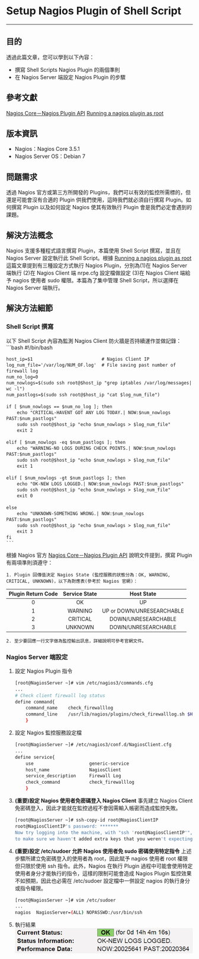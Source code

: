 # Setup Nagios Plugin of Shell Script
---

## 目的
透過此篇文章，您可以學到以下內容：
* 撰寫 Shell Scripts Nagios Plugin 的兩個準則
* 在 Nagios Server 端設定 Nagios Plugin 的步驟

## 參考文獻
[Nagios Core－Nagios Plugin API](https://assets.nagios.com/downloads/nagioscore/docs/nagioscore/3/en/pluginapi.html)
[Running a nagios plugin as root](http://your-linux-how-tos.blogspot.tw/2012/11/running-nagios-plugin-as-root.html)

## 版本資訊
* Nagios：Nagios Core 3.5.1
* Nagios Server OS：Debian 7

## 問題需求
透過 Nagios 官方或第三方所開發的 Plugins，我們可以有效的監控所需標的，但還是可能會沒有合適的 Plugin 供我們使用，這時我們就必須自行撰寫 Plugin。如何撰寫 Plugin 以及如何設定 Nagios 使其有效執行 Plugin 會是我們必定會遇到的課題。

## 解決方法概念
Nagios 支援多種程式語言撰寫 Plugin，本篇使用 Shell Script 撰寫，並且在 Nagios Server 設定執行此 Shell Script。根據 [Running a nagios plugin as root](http://your-linux-how-tos.blogspot.tw/2012/11/running-nagios-plugin-as-root.html) 這篇文章提到有三種設定方式執行 Nagios Plugin，分別為(1)在 Nagios Server 端執行 (2)在 Nagios Client 端 nrpe.cfg 設定檔做設定 (3)在 Nagios Client 端給予 nagios 使用者 sudo 權限。本篇為了集中管理 Shell Script，所以選擇在 Nagios Server 端執行。

## 解決方法細節

### Shell Script 撰寫
以下 Shell Script 內容為監測 Nagios Client 防火牆是否持續運作並做記錄：
    ```bash
    #!/bin/bash

    host_ip=$1                          # Nagios Client IP
    log_num_file='/var/log/NUM_OF.log'  # File saving past number of firewall log
    num_no_log=0
    num_nowlogs=$(sudo ssh root@$host_ip "grep iptables /var/log/messages| wc -l")
    num_pastlogs=$(sudo ssh root@$host_ip "cat $log_num_file")

    if [ $num_nowlogs == $num_no_log ]; then
        echo "CRITICAL-HAVENT GOT ANY LOG TODAY.| NOW:$num_nowlogs PAST:$num_pastlogs"
        sudo ssh root@$host_ip "echo $num_nowlogs > $log_num_file"
        exit 2

    elif [ $num_nowlogs -eq $num_pastlogs ]; then
        echo "WARNING-NO LOGS DURING CHECK POINTS.| NOW:$num_nowlogs PAST:$num_pastlogs"
        sudo ssh root@$host_ip "echo $num_nowlogs > $log_num_file"
        exit 1

    elif [ $num_nowlogs -gt $num_pastlogs ]; then
        echo "OK-NEW LOGS LOGGED.| NOW:$num_nowlogs PAST:$num_pastlogs"
        sudo ssh root@$host_ip "echo $num_nowlogs > $log_num_file"
        exit 0

    else
        echo "UNKNOWN-SOMETHING WRONG.| NOW:$num_nowlogs PAST:$num_pastlogs"
        sudo ssh root@$host_ip "echo $num_nowlogs > $log_num_file"
        exit 3
    fi
    ```
根據 Nagios 官方 [Nagios Core－Nagios Plugin API](https://assets.nagios.com/downloads/nagioscore/docs/nagioscore/3/en/pluginapi.html) 說明文件提到，撰寫 Plugin 有兩項準則須遵守：

    1. Plugin 回傳值決定 Nagios State (監控服務的狀態分為：OK, WARNING, CRITICAL, UNKNOWN)，以下為對應表(參考於 Nagios 官網)：

| Plugin Return Code  | Service State  | Host State  |
|:-:|:-:|:-:|
| 0  | OK  | UP  |
| 1  | WARNING  | UP or DOWN/UNRESEARCHABLE  |
| 2  | CRITICAL  | DOWN/UNRESEARCHABLE  |
| 3  | UNKNOWN  | DOWN/UNRESEARCHABLE  |
    
    2. 至少要回應一行文字做為監控輸出訊息，詳細說明可參考官網文件。
    
### Nagios Server 端設定
1. 設定 Nagios Plugin 指令
    ```bash
    [root@NagiosServer ~]# vim /etc/nagios3/commands.cfg
    ...
    # Check client firewall log status
    define command{
        command_name    check_firewalllog
        command_line    /usr/lib/nagios/plugins/check_firewalllog.sh $HOSTADDRESS$
        }
    ```

2. 設定 Nagios 監控服務設定檔
    ```bash
    [root@NagiosServer ~]# /etc/nagios3/conf.d/NagiosClient.cfg
    ...
    define service{
        use                     generic-service
        host_name               NagiosClient
        service_description     Firewall Log
        check_command           check_firewalllog
        }
    ```

3. **(重要)設定 Nagios 使用者免密碼登入 Nagios Client**
    事先建立 Nagios Client 免密碼登入，因此才能就在監控過程不會因需輸入帳密而造成監控失敗。
    ```bash
    [root@NagiosServer ~]# ssh-copy-id root@NagiosClientIP
    root@NagiosClientIP's password: *******
    Now try logging into the machine, with "ssh 'root@NagiosClientIP'", and check in:       ~/.ssh/authorized_keys
    to make sure we haven't added extra keys that you weren't expecting.
    ```

4. **(重要)設定 /etc/sudoer 允許 Nagios 使用者免 sudo 密碼使用特定指令**
    上述步驟所建立免密碼登入的使用者為 root，因此賦予 nagios 使用者 root 權限但只限於使用 ssh 指令。此外，Nagios 在執行 Plugin 過程中可能會使用特定使用者身分才能執行的指令，這樣的限制可能會造成 Nagios Plugin 監控效果不如預期，因此也必需在 /etc/sudoer 設定檔中一併設定 nagios 的執行身分或指令權限。
    ```bash
    [root@NagiosServer ~]# vim /etc/sudoer
    ...
    nagios  NagiosServer=(ALL) NOPASSWD:/usr/bin/ssh
    ```
5. 執行結果
    ![Nagios_Plugin_Show](./Picture_Nagios/Nagios_Plugin_Show.png)
